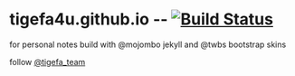tigefa4u.github.io -- [![Build Status](https://travis-ci.org/tigefa4u/tigefa4u.github.io.png)](https://travis-ci.org/tigefa4u/tigefa4u.github.io)
==================

for personal notes build with @mojombo jekyll and @twbs bootstrap skins

follow [@tigefa_team](http://twitter.com/tigefa_team)
